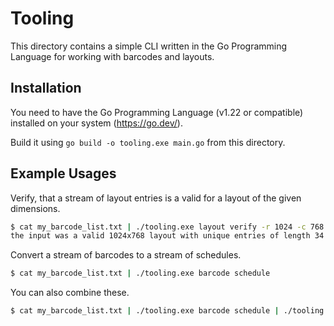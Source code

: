 # Tooling

This directory contains a simple CLI written in the Go Programming Language for working with barcodes and layouts.

## Installation

You need to have the Go Programming Language (v1.22 or compatible) installed on your system (https://go.dev/).

Build it using `go build -o tooling.exe main.go` from this directory.

## Example Usages

Verify, that a stream of layout entries is a valid for a layout of the given dimensions.

```bash
$ cat my_barcode_list.txt | ./tooling.exe layout verify -r 1024 -c 768
the input was a valid 1024x768 layout with unique entries of length 34
```

Convert a stream of barcodes to a stream of schedules.

```bash
$ cat my_barcode_list.txt | ./tooling.exe barcode schedule
```

You can also combine these.

```bash
$ cat my_barcode_list.txt | ./tooling.exe barcode schedule | ./tooling.exe layout verify -r 1024 -c 768
```